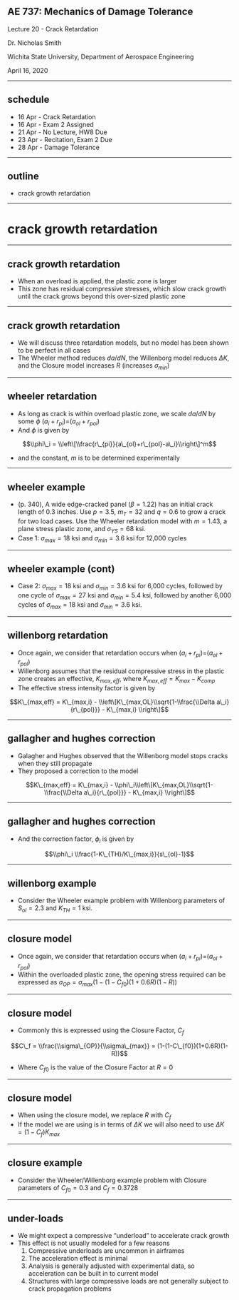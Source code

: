 ## AE 737: Mechanics of Damage Tolerance
Lecture 20 - Crack Retardation

Dr. Nicholas Smith

Wichita State University, Department of Aerospace Engineering

April 16, 2020

----
## schedule

- 16 Apr - Crack Retardation
- 16 Apr - Exam 2 Assigned
- 21 Apr - No Lecture, HW8 Due 
- 23 Apr - Recitation, Exam 2 Due
- 28 Apr - Damage Tolerance

----
## outline

<!-- vim-markdown-toc GFM -->

* crack growth retardation

<!-- vim-markdown-toc -->

---
# crack growth retardation

----
## crack growth retardation

-   When an overload is applied, the plastic zone is larger
-   This zone has residual compressive stresses, which slow crack growth until the crack grows beyond this over-sized plastic zone

----
## crack growth retardation

-   We will discuss three retardation models, but no model has been shown to be perfect in all cases
-   The Wheeler method reduces *da*/*dN*, the Willenborg model reduces *ΔK*, and the Closure model increases *R* (increases *σ*<sub>*min*</sub>)

----
## wheeler retardation

-   As long as crack is within overload plastic zone, we scale *da*/*dN* by some *ϕ*
(*a*<sub>*i*</sub> + *r*<sub>*pi*</sub>)=(*a*<sub>*ol*</sub> + *r*<sub>*pol*</sub>)
-   And *ϕ* is given by

$$\\phi\_i = \\left\[\\frac{r\_{pi}}{a\_{ol}+r\_{pol}-a\_i}\\right\]^m$$

-   and the constant, *m* is to be determined experimentally

----
## wheeler example

-   (p. 340), A wide edge-cracked panel (*β* = 1.22) has an initial crack length of 0.3 inches. Use *p* = 3.5, *m*<sub>*T*</sub> = 32 and *q* = 0.6 to grow a crack for two load cases. Use the Wheeler retardation model with *m* = 1.43, a plane stress plastic zone, and *σ*<sub>*YS*</sub> = 68 ksi.
-   Case 1: *σ*<sub>*max*</sub> = 18 ksi and *σ*<sub>*min*</sub> = 3.6 ksi for 12,000 cycles

----
## wheeler example (cont)

-   Case 2: *σ*<sub>*max*</sub> = 18 ksi and *σ*<sub>*min*</sub> = 3.6 ksi for 6,000 cycles, followed by one cycle of *σ*<sub>*max*</sub> = 27 ksi and *σ*<sub>*min*</sub> = 5.4 ksi, followed by another 6,000 cycles of *σ*<sub>*max*</sub> = 18 ksi and *σ*<sub>*min*</sub> = 3.6 ksi.

----
## willenborg retardation

-   Once again, we consider that retardation occurs when (*a*<sub>*i*</sub> + *r*<sub>*pi*</sub>)=(*a*<sub>*ol*</sub> + *r*<sub>*pol*</sub>)
-   Willenborg assumes that the residual compressive stress in the plastic zone creates an effective, *K*<sub>*max*, *eff*</sub>, where *K*<sub>*max*, *eff*</sub> = *K*<sub>*max*</sub> − *K*<sub>*comp*</sub>
-   The effective stress intensity factor is given by

$$K\_{max,eff} = K\_{max,i} - \\left\[K\_{max,OL}\\sqrt{1-\\frac{\\Delta a\_i}{r\_{pol}}} - K\_{max,i} \\right\]$$

----
## gallagher and hughes correction

-   Galagher and Hughes observed that the Willenborg model stops cracks when they still propagate
-   They proposed a correction to the model

$$K\_{max,eff} = K\_{max,i} - \\phi\_i\\left\[K\_{max,OL}\\sqrt{1-\\frac{\\Delta a\_i}{r\_{pol}}} - K\_{max,i} \\right\]$$

----
## gallagher and hughes correction

-   And the correction factor, *ϕ*<sub>*i*</sub> is given by

$$\\phi\_i \\frac{1-K\_{TH}/K\_{max,i}}{s\_{ol}-1}$$

----
## willenborg example

-   Consider the Wheeler example problem with Willenborg parameters of *S*<sub>*ol*</sub> = 2.3 and *K*<sub>*TH*</sub> = 1 ksi.

----
## closure model

-   Once again, we consider that retardation occurs when (*a*<sub>*i*</sub> + *r*<sub>*pi*</sub>)=(*a*<sub>*ol*</sub> + *r*<sub>*pol*</sub>)
-   Within the overloaded plastic zone, the opening stress required can be expressed as
    *σ*<sub>*OP*</sub> = *σ*<sub>*max*</sub>(1 − (1 − *C*<sub>*f*0</sub>)(1 + 0.6*R*)(1 − *R*))

----
## closure model

-   Commonly this is expressed using the Closure Factor, *C*<sub>*f*</sub>

$$C\_f = \\frac{\\sigma\_{OP}}{\\sigma\_{max}} = (1-(1-C\_{f0})(1+0.6R)(1-R))$$

-   Where *C*<sub>*f*0</sub> is the value of the Closure Factor at *R* = 0

----
## closure model

-   When using the closure model, we replace *R* with *C*<sub>*f*</sub>
-   If the model we are using is in terms of *ΔK* we will also need to use *ΔK* = (1 − *C*<sub>*f*</sub>)*K*<sub>*max*</sub>

----
## closure example

-   Consider the Wheeler/Willenborg example problem with Closure parameters of *C*<sub>*f*0</sub> = 0.3 and *C*<sub>*f*</sub> = 0.3728

----
## under-loads

-   We might expect a compressive “underload” to accelerate crack growth
-   This effect is not usually modeled for a few reasons
    1.  Compressive underloads are uncommon in airframes
    2.  The acceleration effect is minimal
    3.  Analysis is generally adjusted with experimental data, so acceleration can be built in to current model
    4.  Structures with large compressive loads are not generally subject to crack propagation problems


